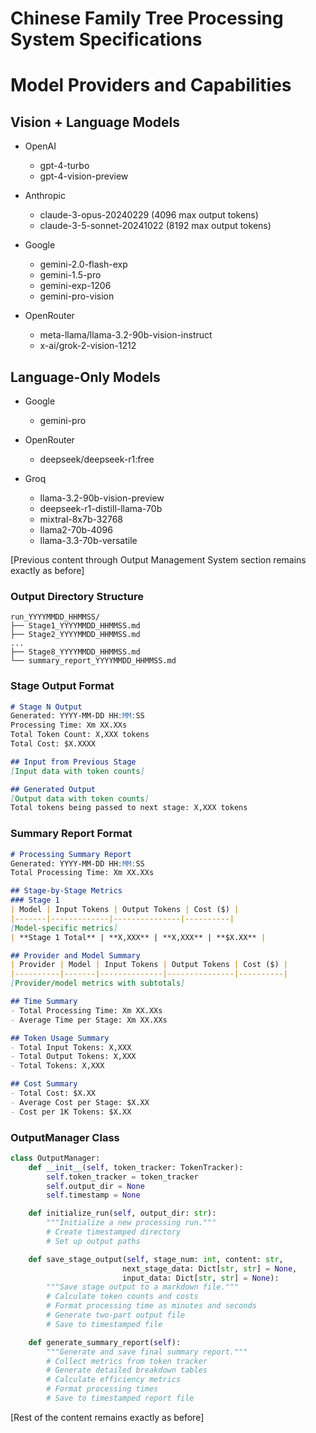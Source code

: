 # Chinese Family Tree Processing System Specifications

# Model Providers and Capabilities

## Vision + Language Models
- OpenAI
  * gpt-4-turbo
  * gpt-4-vision-preview

- Anthropic
  * claude-3-opus-20240229 (4096 max output tokens)
  * claude-3-5-sonnet-20241022 (8192 max output tokens)

- Google
  * gemini-2.0-flash-exp
  * gemini-1.5-pro
  * gemini-exp-1206
  * gemini-pro-vision

- OpenRouter
  * meta-llama/llama-3.2-90b-vision-instruct
  * x-ai/grok-2-vision-1212

## Language-Only Models
- Google
  * gemini-pro

- OpenRouter
  * deepseek/deepseek-r1:free

- Groq
  * llama-3.2-90b-vision-preview
  * deepseek-r1-distill-llama-70b
  * mixtral-8x7b-32768
  * llama2-70b-4096
  * llama-3.3-70b-versatile

[Previous content through Output Management System section remains exactly as before]

### Output Directory Structure
```
run_YYYYMMDD_HHMMSS/
├── Stage1_YYYYMMDD_HHMMSS.md
├── Stage2_YYYYMMDD_HHMMSS.md
...
├── Stage8_YYYYMMDD_HHMMSS.md
└── summary_report_YYYYMMDD_HHMMSS.md
```

### Stage Output Format
```markdown
# Stage N Output
Generated: YYYY-MM-DD HH:MM:SS
Processing Time: Xm XX.XXs
Total Token Count: X,XXX tokens
Total Cost: $X.XXXX

## Input from Previous Stage
[Input data with token counts]

## Generated Output
[Output data with token counts]
Total tokens being passed to next stage: X,XXX tokens
```

### Summary Report Format
```markdown
# Processing Summary Report
Generated: YYYY-MM-DD HH:MM:SS
Total Processing Time: Xm XX.XXs

## Stage-by-Stage Metrics
### Stage 1
| Model | Input Tokens | Output Tokens | Cost ($) |
|-------|-------------|---------------|----------|
[Model-specific metrics]
| **Stage 1 Total** | **X,XXX** | **X,XXX** | **$X.XX** |

## Provider and Model Summary
| Provider | Model | Input Tokens | Output Tokens | Cost ($) |
|----------|-------|--------------|---------------|----------|
[Provider/model metrics with subtotals]

## Time Summary
- Total Processing Time: Xm XX.XXs
- Average Time per Stage: Xm XX.XXs

## Token Usage Summary
- Total Input Tokens: X,XXX
- Total Output Tokens: X,XXX
- Total Tokens: X,XXX

## Cost Summary
- Total Cost: $X.XX
- Average Cost per Stage: $X.XX
- Cost per 1K Tokens: $X.XX
```

### OutputManager Class
```python
class OutputManager:
    def __init__(self, token_tracker: TokenTracker):
        self.token_tracker = token_tracker
        self.output_dir = None
        self.timestamp = None

    def initialize_run(self, output_dir: str):
        """Initialize a new processing run."""
        # Create timestamped directory
        # Set up output paths

    def save_stage_output(self, stage_num: int, content: str,
                         next_stage_data: Dict[str, str] = None,
                         input_data: Dict[str, str] = None):
        """Save stage output to a markdown file."""
        # Calculate token counts and costs
        # Format processing time as minutes and seconds
        # Generate two-part output file
        # Save to timestamped file

    def generate_summary_report(self):
        """Generate and save final summary report."""
        # Collect metrics from token tracker
        # Generate detailed breakdown tables
        # Calculate efficiency metrics
        # Format processing times
        # Save to timestamped report file
```

[Rest of the content remains exactly as before]
